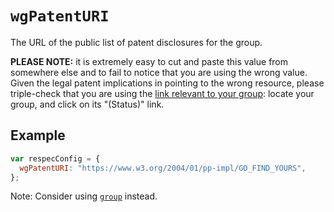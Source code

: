 # `wgPatentURI`

The URL of the public list of patent disclosures for the group.

**PLEASE NOTE:** it is extremely easy to cut and paste this value from somewhere else and to fail to notice that you are using the wrong value. Given the legal patent implications in pointing to the wrong resource, please triple-check that you are using the [link relevant to your group](https://www.w3.org/2004/01/pp-impl/): locate your group, and click on its "(Status)" link. 

## Example

```js
var respecConfig = {
  wgPatentURI: "https://www.w3.org/2004/01/pp-impl/GO_FIND_YOURS",
};
```

Note: Consider using [`group`](group) instead.